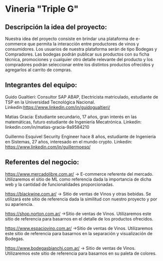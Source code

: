 # Vineria "Triple G"

## Descripción la idea del proyecto:

Nuestra idea del proyecto consiste en brindar una plataforma de e-commerce que permita la interacción entre productores de vinos y consumidores. 
Los usuarios de nuestra plataforma serán de tipo Bodegas y Compradores. 
Las bodegas podrán publicar sus productos con su ficha técnica, promociones y cualquier otro detalle relevante del producto y los compradores podrán seleccionar entre los distintos productos ofrecidos y agregarlos al carrito de compras. 

## Integrantes del equipo: 

Guido Gualtieri:
Consultor SAP ABAP, Electricista matriculado, estudiante de TSP en la Universidad Tecnológica Nacional.
Linkedin:https://www.linkedin.com/in/guidogualtieri/

Matias Gracia: 
Estudiante secundario, 17 años, gran interés en las matemáticas, futuro estudiante de Ingeniería Mecatrónica. 
Linkedin: linkedin.com/in/matias-gracia-9a9584210

Guillermo Esquivel
Security Engineer hace 8 años, estudiante de Ingeniería en Sistemas, 27 años, interesado en el mundo crypto. 
Linkedin: https://www.linkedin.com/in/guillermoesq/ 

## Referentes del negocio: 

https://www.mercadolibre.com.ar/ -> E-commerce referente del mercado. Utilizaremos el sitio de ML como referencia dada la importancia de dicha web y la cantidad de funcionalidades proporcionadas. 

https://blackwine.com.ar/ -> Sitio de ventas de Vinos y otras bebidas. Se utilizará este sitio de referencia dada la similitud con nuestro proyecto y por su apariencia. 

https://shop.norton.com.ar/ ->Sitio de ventas de Vinos. Utilizaremos este sitio de referencia para basarnos en el detalle de los productos ofrecidos. 

https://www.espaciovino.com.ar/ ->Sitio de ventas de Vinos. Utilizaremos este sitio de referencia para basarnos en la separación y visualización de Bodegas. 

https://www.bodegasbianchi.com.ar/ -> Sitio de ventas de Vinos. Utilizaremos este sitio de referencia para basarnos en su paleta de colores.
